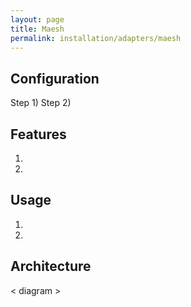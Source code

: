 ```yaml
---
layout: page
title: Maesh
permalink: installation/adapters/maesh
---
```


## Configuration
Step 1)
Step 2)

## Features
1. 
2. 

## Usage
1. 
2. 

## Architecture
< diagram >
